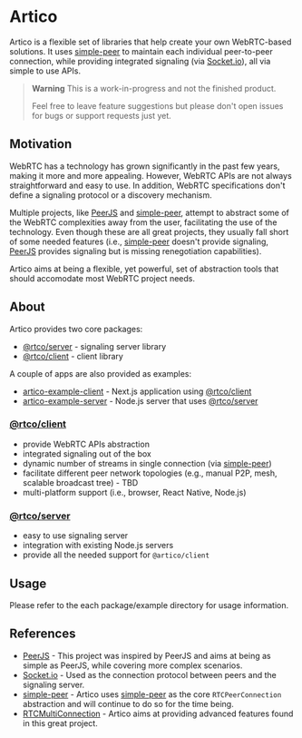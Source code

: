 # Artico

Artico is a flexible set of libraries that help create your own WebRTC-based solutions.
It uses [simple-peer] to maintain each individual peer-to-peer connection, while providing integrated signaling (via [Socket.io]), all via simple to use APIs.

> **Warning**
> This is a work-in-progress and not the finished product.
>
> Feel free to leave feature suggestions but please don't open issues for bugs or support requests just yet.


## Motivation

WebRTC has a technology has grown significantly in the past few years, making it more and more appealing.
However, WebRTC APIs are not always straightforward and easy to use. In addition, WebRTC specifications don't define a signaling protocol or a discovery mechanism.

Multiple projects, like [PeerJS] and [simple-peer], attempt to abstract some of the WebRTC complexities away from the user, facilitating the use of the technology.
Even though these are all great projects, they usually fall short of some needed features (i.e., [simple-peer] doesn't provide signaling, [PeerJS] provides signaling but is missing renegotiation capabilities).

Artico aims at being a flexible, yet powerful, set of abstraction tools that should accomodate most WebRTC project needs.


## About

Artico provides two core packages:
 - [@rtco/server] - signaling server library
 - [@rtco/client] - client library

A couple of apps are also provided as examples:
 - [artico-example-client] - Next.js application using [@rtco/client]
 - [artico-example-server] - Node.js server that uses [@rtco/server]

### [@rtco/client](packages/client)

 - provide WebRTC APIs abstraction
 - integrated signaling out of the box
 - dynamic number of streams in single connection (via [simple-peer])
 - facilitate different peer network topologies (e.g., manual P2P, mesh, scalable broadcast tree) - TBD
 - multi-platform support (i.e., browser, React Native, Node.js)

### [@rtco/server](packages/server)

 - easy to use signaling server
 - integration with existing Node.js servers
 - provide all the needed support for `@artico/client`

## Usage

Please refer to the each package/example directory for usage information.

## References

 - [PeerJS] - This project was inspired by PeerJS and aims at being as simple as PeerJS, while covering more complex scenarios.
 - [Socket.io] - Used as the connection protocol between peers and the signaling server.
 - [simple-peer] - Artico uses [simple-peer] as the core `RTCPeerConnection` abstraction and will continue to do so for the time being.
 - [RTCMultiConnection] - Artico aims at providing advanced features found in this great project.


[simple-peer]: https://github.com/feross/simple-peer
[Socket.io]: https://socket.io
[PeerJS]: https://peerjs.com
[RTCMultiConnection]: https://github.com/muaz-khan/RTCMultiConnection
[@rtco/client]: packages/client
[@rtco/server]: packages/server
[artico-example-client]: apps/example-client
[artico-example-server]: apps/example-server

